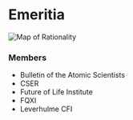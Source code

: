 # Emeritia

![Map of Rationality](/images/wiki/maps/map_emeritia.png)
### Members
- Bulletin of the Atomic Scientists
- CSER
- Future of Life Institute
- FQXI
- Leverhulme CFI